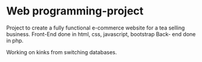 # Web programming-project
Project to create a fully functional e-commerce website for a tea selling business.
Front-End done in html, css, javascript, bootstrap
Back- end done in php.

Working on kinks from switching databases.

